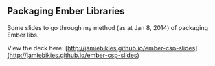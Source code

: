 ## Packaging Ember Libraries

Some slides to go through my method (as at Jan 8, 2014) of packaging Ember libs.

View the deck here: [http://jamiebikies.github.io/ember-csp-slides](http://jamiebikies.github.io/ember-csp-slides)



